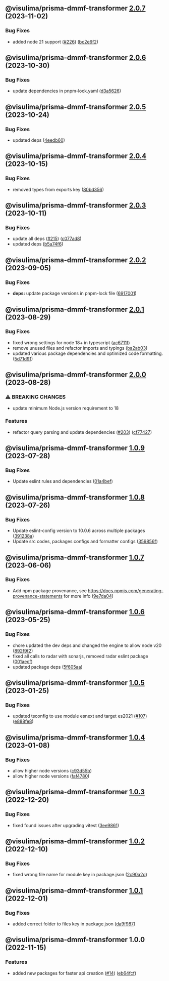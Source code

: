 ## @visulima/prisma-dmmf-transformer [2.0.7](https://github.com/visulima/visulima/compare/@visulima/prisma-dmmf-transformer@2.0.6...@visulima/prisma-dmmf-transformer@2.0.7) (2023-11-02)


### Bug Fixes

* added node 21 support ([#226](https://github.com/visulima/visulima/issues/226)) ([bc2e6f2](https://github.com/visulima/visulima/commit/bc2e6f2ca6652c11c9fde8d52912492b5fcc502e))

## @visulima/prisma-dmmf-transformer [2.0.6](https://github.com/visulima/visulima/compare/@visulima/prisma-dmmf-transformer@2.0.5...@visulima/prisma-dmmf-transformer@2.0.6) (2023-10-30)


### Bug Fixes

* update dependencies in pnpm-lock.yaml ([d3a5626](https://github.com/visulima/visulima/commit/d3a5626d2c751c3e14f592db62b583b28046dcc7))

## @visulima/prisma-dmmf-transformer [2.0.5](https://github.com/visulima/visulima/compare/@visulima/prisma-dmmf-transformer@2.0.4...@visulima/prisma-dmmf-transformer@2.0.5) (2023-10-24)


### Bug Fixes

* updated deps ([4eedb60](https://github.com/visulima/visulima/commit/4eedb604c4f78cf331195e2c053dc72e1c6cf9ad))

## @visulima/prisma-dmmf-transformer [2.0.4](https://github.com/visulima/visulima/compare/@visulima/prisma-dmmf-transformer@2.0.3...@visulima/prisma-dmmf-transformer@2.0.4) (2023-10-15)


### Bug Fixes

* removed types from exports key ([80bd356](https://github.com/visulima/visulima/commit/80bd356659a45bd351a60870b0f380569c75e0c1))

## @visulima/prisma-dmmf-transformer [2.0.3](https://github.com/visulima/visulima/compare/@visulima/prisma-dmmf-transformer@2.0.2...@visulima/prisma-dmmf-transformer@2.0.3) (2023-10-11)


### Bug Fixes

* update all deps ([#215](https://github.com/visulima/visulima/issues/215)) ([c077ad8](https://github.com/visulima/visulima/commit/c077ad88a8a9427831b077bb729edd5b7e590ee8))
* updated deps ([b5a74f6](https://github.com/visulima/visulima/commit/b5a74f6bb8d7bf133e1df39cc67a80f93b287d1e))

## @visulima/prisma-dmmf-transformer [2.0.2](https://github.com/visulima/visulima/compare/@visulima/prisma-dmmf-transformer@2.0.1...@visulima/prisma-dmmf-transformer@2.0.2) (2023-09-05)


### Bug Fixes

* **deps:** update package versions in pnpm-lock file ([6917001](https://github.com/visulima/visulima/commit/69170010084f572f6f4609a68ab653c68e8cfe64))

## @visulima/prisma-dmmf-transformer [2.0.1](https://github.com/visulima/visulima/compare/@visulima/prisma-dmmf-transformer@2.0.0...@visulima/prisma-dmmf-transformer@2.0.1) (2023-08-29)


### Bug Fixes

* fixed wrong settings for node 18+ in typescript ([ac6711f](https://github.com/visulima/visulima/commit/ac6711fd2b4fdc5506b03e3a6ae25bb983aa6ea3))
* remove unused files and refactor imports and typings ([ba2ab03](https://github.com/visulima/visulima/commit/ba2ab03d2d7aff5f49c4d6714a61b99706778f19))
* updated various package dependencies and optimized code formatting. ([5d71d91](https://github.com/visulima/visulima/commit/5d71d913e857b71a7b741abe848780aaa22d679f))

## @visulima/prisma-dmmf-transformer [2.0.0](https://github.com/visulima/visulima/compare/@visulima/prisma-dmmf-transformer@1.0.9...@visulima/prisma-dmmf-transformer@2.0.0) (2023-08-28)


### ⚠ BREAKING CHANGES

* update minimum Node.js version requirement to 18

### Features

* refactor query parsing and update dependencies ([#203](https://github.com/visulima/visulima/issues/203)) ([cf77427](https://github.com/visulima/visulima/commit/cf7742795f970ebeeb5da22a82fd17750028ee87))

## @visulima/prisma-dmmf-transformer [1.0.9](https://github.com/visulima/visulima/compare/@visulima/prisma-dmmf-transformer@1.0.8...@visulima/prisma-dmmf-transformer@1.0.9) (2023-07-28)


### Bug Fixes

* Update eslint rules and dependencies ([01a4bef](https://github.com/visulima/visulima/commit/01a4beff467091ac2d2fc6f342d274d282391842))

## @visulima/prisma-dmmf-transformer [1.0.8](https://github.com/visulima/visulima/compare/@visulima/prisma-dmmf-transformer@1.0.7...@visulima/prisma-dmmf-transformer@1.0.8) (2023-07-26)


### Bug Fixes

* Update eslint-config version to 10.0.6 across multiple packages ([391238a](https://github.com/visulima/visulima/commit/391238ab4d00335e4ad47d7b705960d0af9a5412))
* Update src codes, packages configs and formatter configs ([359856f](https://github.com/visulima/visulima/commit/359856f499fcf839c713c71d66f21e73cbfb4fef))

## @visulima/prisma-dmmf-transformer [1.0.7](https://github.com/visulima/visulima/compare/@visulima/prisma-dmmf-transformer@1.0.6...@visulima/prisma-dmmf-transformer@1.0.7) (2023-06-06)


### Bug Fixes

* Add npm package provenance, see https://docs.npmjs.com/generating-provenance-statements for more info ([9e7da04](https://github.com/visulima/visulima/commit/9e7da0491584e16a806fc7575c00080f192ec15e))

## @visulima/prisma-dmmf-transformer [1.0.6](https://github.com/visulima/visulima/compare/@visulima/prisma-dmmf-transformer@1.0.5...@visulima/prisma-dmmf-transformer@1.0.6) (2023-05-25)


### Bug Fixes

* chore updated the dev deps and changed the engine to allow node v20 ([892f9f2](https://github.com/visulima/visulima/commit/892f9f29f03b4704fa0199f4431400ec88bb6525))
* fixed all calls to radar with sonarjs, removed radar eslint package ([001aecf](https://github.com/visulima/visulima/commit/001aecf78dde134bade44f382698d52eedbd3bbe))
* updated package deps ([5f605aa](https://github.com/visulima/visulima/commit/5f605aab74a7c1f4cbdfe4502363e36d57716921))

## @visulima/prisma-dmmf-transformer [1.0.5](https://github.com/visulima/visulima/compare/@visulima/prisma-dmmf-transformer@1.0.4...@visulima/prisma-dmmf-transformer@1.0.5) (2023-01-25)


### Bug Fixes

* updated tsconfig to use module esnext and target es2021 ([#107](https://github.com/visulima/visulima/issues/107)) ([e888fe8](https://github.com/visulima/visulima/commit/e888fe8d15c99453a3c04f2cf9d2f6c69c158648))

## @visulima/prisma-dmmf-transformer [1.0.4](https://github.com/visulima/visulima/compare/@visulima/prisma-dmmf-transformer@1.0.3...@visulima/prisma-dmmf-transformer@1.0.4) (2023-01-08)


### Bug Fixes

* allow higher node versions ([c93d55b](https://github.com/visulima/visulima/commit/c93d55b80135282235e933da52d9c88ade3073a8))
* allow higher node versions ([faf4780](https://github.com/visulima/visulima/commit/faf478069f3508249db22ed2171ddee4fa380122))

## @visulima/prisma-dmmf-transformer [1.0.3](https://github.com/visulima/visulima/compare/@visulima/prisma-dmmf-transformer@1.0.2...@visulima/prisma-dmmf-transformer@1.0.3) (2022-12-20)


### Bug Fixes

* fixed found issues after upgrading vitest ([3ee9861](https://github.com/visulima/visulima/commit/3ee9861eeae72a6d0cc941e048d3860c5301ddc4))

## @visulima/prisma-dmmf-transformer [1.0.2](https://github.com/visulima/visulima/compare/@visulima/prisma-dmmf-transformer@1.0.1...@visulima/prisma-dmmf-transformer@1.0.2) (2022-12-10)


### Bug Fixes

* fixed wrong file name for module key in package.json ([2c90a2d](https://github.com/visulima/visulima/commit/2c90a2d75848a159bc33dc58f303af36ee127570))

## @visulima/prisma-dmmf-transformer [1.0.1](https://github.com/visulima/visulima/compare/@visulima/prisma-dmmf-transformer@1.0.0...@visulima/prisma-dmmf-transformer@1.0.1) (2022-12-01)


### Bug Fixes

* added correct folder to files key in package.json ([da9f987](https://github.com/visulima/visulima/commit/da9f9871462a0b2663046cde5f05e9a90df4c496))

## @visulima/prisma-dmmf-transformer 1.0.0 (2022-11-15)


### Features

* added new packages for faster api creation ([#14](https://github.com/visulima/visulima/issues/14)) ([eb64fcf](https://github.com/visulima/visulima/commit/eb64fcf33f2a75ea48262ad6e71f80e159a93972))
